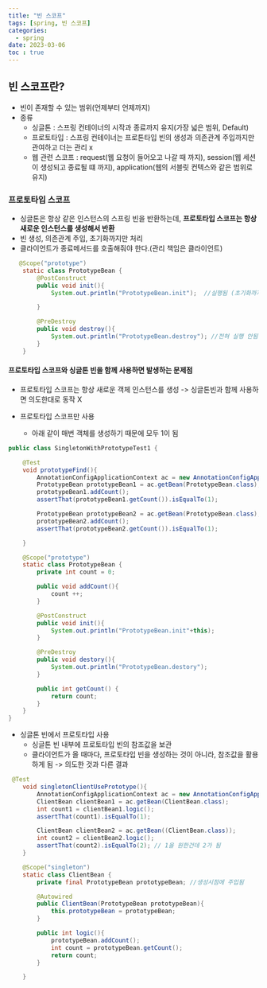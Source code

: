 ```yaml
---
title: "빈 스코프"
tags: [spring, 빈 스코프]
categories:
  - spring
date: 2023-03-06
toc : true
---
```



## 빈 스코프란?
- 빈이 존재할 수 있는 범위(언제부터 언제까지)
- 종류
    - 싱글톤 : 스프링 컨테이너의 시작과 종료까지 유지(가장 넓은 범위, Default)
    - 프로토타입 : 스프링 컨테이너는 프로톤타입 빈의 생성과 의존관계 주입까지만 관여하고 더는 관리 x
    - 웹 관련 스코프 : request(웹 요청이 들어오고 나갈 때 까지), session(웹 세션이 생성되고 종료될 떄 까지), application(웹의 서블릿 컨텍스와 같은 범위로 유지)

### 프로토타입 스코프
- 싱글톤은 항상 같은 인스턴스의 스프링 빈을 반환하는데, **프로토타입 스코프는 항상 새로운 인스턴스를 생성해서 반환**
- 빈 생성, 의존관계 주입, 초기화까지만 처리
- 클라이언트가 종료메서드를 호출해줘야 한다.(관리 책임은 클라이언트)  

```java
   @Scope("prototype")
    static class PrototypeBean {
        @PostConstruct
        public void init(){
            System.out.println("PrototypeBean.init");  //실행됨 (초기화까지는 ok)

        }

        @PreDestroy
        public void destroy(){ 
            System.out.println("PrototypeBean.destroy"); //전혀 실행 안됨
        }
    }
```  


#### 프로토타입 스코프와 싱글톤 빈을 함께 사용하면 발생하는 문제점
- 프로토타입 스코프는 항상 새로운 객체 인스턴스를 생성 -> 싱글톤빈과 함께 사용하면 의도한대로 동작 X

- 프로토타입 스코프만 사용
    - 아래 같이 매번 객체를 생성하기 때문에 모두 1이 됨

``` java
public class SingletonWithPrototypeTest1 {

    @Test
    void prototypeFind(){
        AnnotationConfigApplicationContext ac = new AnnotationConfigApplicationContext((PrototypeBean.class));
        PrototypeBean prototypeBean1 = ac.getBean(PrototypeBean.class);
        prototypeBean1.addCount();
        assertThat(prototypeBean1.getCount()).isEqualTo(1);

        PrototypeBean prototypeBean2 = ac.getBean(PrototypeBean.class);
        prototypeBean2.addCount();
        assertThat(prototypeBean2.getCount()).isEqualTo(1);

    }

    @Scope("prototype")
    static class PrototypeBean {
        private int count = 0;

        public void addCount(){
            count ++;
        }

        @PostConstruct
        public void init(){
            System.out.println("PrototypeBean.init"+this);
        }

        @PreDestroy
        public void destory(){
            System.out.println("PrototypeBean.destory");
        }

        public int getCount() {
            return count;
        }
    }
}

```  


- 싱글톤 빈에서 프로토타입 사용
    - 싱글톤 빈 내부에 프로토타입 빈의 참조값을 보관
    - 클라이언트가 올 때마다, 프로토타입 빈을 생성하는 것이 아니라, 참조값을 활용하게 됨 -> 의도한 것과 다른 결과

```java
 @Test
    void singletonClientUsePrototype(){
        AnnotationConfigApplicationContext ac = new AnnotationConfigApplicationContext(ClientBean.class, PrototypeBean.class);
        ClientBean clientBean1 = ac.getBean(ClientBean.class);
        int count1 = clientBean1.logic();
        assertThat(count1).isEqualTo(1);

        ClientBean clientBean2 = ac.getBean((ClientBean.class));
        int count2 = clientBean2.logic();
        assertThat(count2).isEqualTo(2); // 1을 원한건데 2가 됨
    }

    @Scope("singleton")
    static class ClientBean {
        private final PrototypeBean prototypeBean; //생성시점에 주입됨

        @Autowired
        public ClientBean(PrototypeBean prototypeBean){
            this.prototypeBean = prototypeBean;
        }

        public int logic(){
            prototypeBean.addCount();
            int count = prototypeBean.getCount();
            return count;
        }

    }
```


